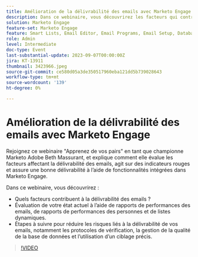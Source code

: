 ```yaml
---
title: Amélioration de la délivrabilité des emails avec Marketo Engage
description: Dans ce webinaire, vous découvrirez les facteurs qui contribuent à la délivrabilité des emails.  Évaluation de votre état actuel à l’aide de rapports de performances des emails, de rapports de performances des personnes et de listes dynamiques.  Étapes à suivre pour réduire les risques liés à la délivrabilité de vos emails, notamment les protocoles de vérification, la gestion de la qualité de la base de données et l’utilisation d’un ciblage précis.
solution: Marketo Engage
feature-set: Marketo Engage
feature: Smart Lists, Email Editor, Email Programs, Email Setup, Database, Target Account Management, Deliverability, Performance Insights
role: Admin
level: Intermediate
doc-type: Event
last-substantial-update: 2023-09-07T00:00:00Z
jira: KT-13911
thumbnail: 3423966.jpeg
source-git-commit: ce580d05a3de350517960eba121dd5b739028643
workflow-type: tm+mt
source-wordcount: '139'
ht-degree: 0%

---
```



# Amélioration de la délivrabilité des emails avec Marketo Engage

Rejoignez ce webinaire &quot;Apprenez de vos pairs&quot; en tant que championne Marketo Adobe Beth Massurant, et explique comment elle évalue les facteurs affectant la délivrabilité des emails, agit sur des indicateurs rouges et assure une bonne délivrabilité à l’aide de fonctionnalités intégrées dans Marketo Engage.

Dans ce webinaire, vous découvrirez :

* Quels facteurs contribuent à la délivrabilité des emails ?
* Évaluation de votre état actuel à l’aide de rapports de performances des emails, de rapports de performances des personnes et de listes dynamiques.
* Étapes à suivre pour réduire les risques liés à la délivrabilité de vos emails, notamment les protocoles de vérification, la gestion de la qualité de la base de données et l’utilisation d’un ciblage précis.

>[!VIDEO](https://video.tv.adobe.com/v/3423966/?learn=on)
